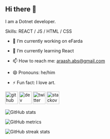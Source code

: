 ## Hi there 👋

I am a Dotnet developer.



Skills: REACT / JS / HTML / CSS



- 🔭 I’m currently working on eFarda 

- 🌱 I’m currently learning React 

- 📫 How to reach me: araash.abs@gmail.com 

- 😄 Pronouns: he/him 

- ⚡ Fun fact: I love art. 




[<img src='https://cdn.jsdelivr.net/npm/simple-icons@3.0.1/icons/github.svg' alt='github' height='40'>](https://github.com/arasheyn)  [<img src='https://cdn.jsdelivr.net/npm/simple-icons@3.0.1/icons/dev-dot-to.svg' alt='dev' height='40'>](https://dev.to/arasheyn)   [<img src='https://cdn.jsdelivr.net/npm/simple-icons@3.0.1/icons/twitter.svg' alt='twitter' height='40'>](https://twitter.com/arasheyn)  [<img src='https://cdn.jsdelivr.net/npm/simple-icons@3.0.1/icons/stackoverflow.svg' alt='stackoverflow' height='40'>](https://stackoverflow.com/users/arasheyn)  



![GitHub stats](https://github-readme-stats.vercel.app/api?username=arasheyn&show_icons=true&count_private=true&theme=tokyonight)



![GitHub metrics](https://metrics.lecoq.io/arasheyn)  



![GitHub streak stats](https://github-readme-streak-stats.herokuapp.com/?user=arasheyn)  
